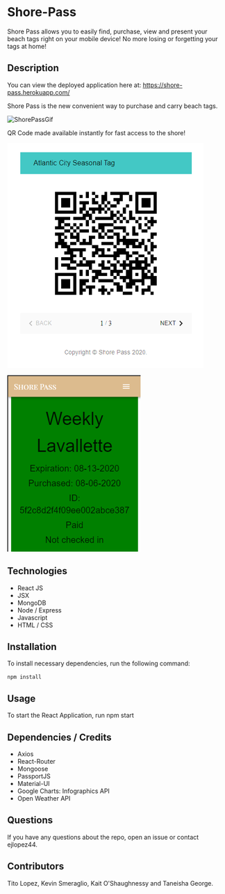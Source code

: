 # Shore-Pass
Shore Pass allows you to easily find, purchase, view and present your beach tags right on your mobile device! No more losing or forgetting your tags at home! 

## Description

You can view the deployed application here at: https://shore-pass.herokuapp.com/

Shore Pass is the new convenient way to purchase and carry beach tags. 

![ShorePassGif](client/public/ezgif.com-video-to-gif.gif)

QR Code made available instantly for fast access to the shore! 

![TagCode](client/public/tagcode.png)

![VerifiedTag](client/public/RenderedTag.png)

## Technologies

* React JS
* JSX
* MongoDB
* Node / Express
* Javascript
* HTML / CSS

## Installation

To install necessary dependencies, run the following command:
```
npm install
```

## Usage

To start the React Application, run npm start

## Dependencies / Credits

* Axios
* React-Router
* Mongoose
* PassportJS
* Material-UI
* Google Charts: Infographics API
* Open Weather API

## Questions

If you have any questions about the repo, open an issue or contact ejlopez44.

## Contributors
Tito Lopez, Kevin Smeraglio, Kait O'Shaughnessy and Taneisha George.